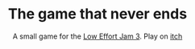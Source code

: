 <div align="center">

# The game that never ends
A small game for the [Low Effort Jam 3](https://itch.io/jam/low-effort-jam-3). Play on [itch](https://trickypr.itch.io/the-game-that-never-ends)

</div>